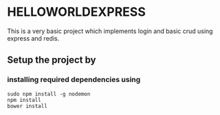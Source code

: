 # HELLOWORLDEXPRESS

This is a very basic project which implements login and basic crud using express and redis.


## Setup the project by

### installing required dependencies using
    sudo npm install -g nodemon
    npm install
    bower install
